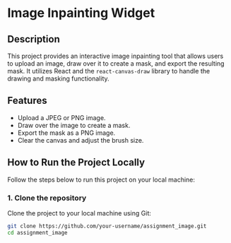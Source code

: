# Image Inpainting Widget

## Description

This project provides an interactive image inpainting tool that allows users to upload an image, draw over it to create a mask, and export the resulting mask. It utilizes React and the `react-canvas-draw` library to handle the drawing and masking functionality.

## Features
- Upload a JPEG or PNG image.
- Draw over the image to create a mask.
- Export the mask as a PNG image.
- Clear the canvas and adjust the brush size.

## How to Run the Project Locally

Follow the steps below to run this project on your local machine:

### 1. Clone the repository

Clone the project to your local machine using Git:

```bash
git clone https://github.com/your-username/assignment_image.git
cd assignment_image
